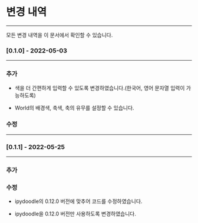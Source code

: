 # 변경 내역

---

모든 변경 내역을 이 문서에서 확인할 수 있습니다.

### [0.1.0] - 2022-05-03

---

### 추가

- 색을 더 간편하게 입력할 수 있도록 변경하였습니다.(한국어, 영어 문자열 입력이 가능하도록)

- World의 배경색, 축색, 축의 유무를 설정할 수 있습니다.

### 수정

---

### [0.1.1] - 2022-05-25

---

### 추가


### 수정

- ipydoodle의 0.12.0 버전에 맞추어 코드를 수정하였습니다.

- ipydoodle을 0.12.0 버전만 사용하도록 변경하였습니다.